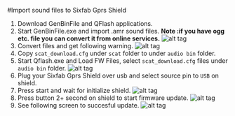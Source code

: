 #Import sound files to Sixfab Gprs Shield

1. Download GenBinFile and QFlash applications.
2. Start GenBinFile.exe and import .amr sound files. **Note :if you have ogg etc. file you can convert it from online services.**
  ![alt tag](https://raw.githubusercontent.com/sixfab/rpiShields/master/tutorials/tutorial9/images/1.png)
3. Convert files and get following warning.
  ![alt tag](https://raw.githubusercontent.com/sixfab/rpiShields/master/tutorials/tutorial9/images/2.png)
4. Copy `scat_download.cfg` under `scat` folder to under `audio bin` folder.
5. Start Qflash.exe and Load FW Files, select `scat_download.cfg` files under `audio bin` folder.
  ![alt tag](https://raw.githubusercontent.com/sixfab/rpiShields/master/tutorials/tutorial9/images/3.png)
6. Plug your Sixfab Gprs Shield over usb and select source pin to `USB` on shield.
7. Press start and wait for initialize shield.
  ![alt tag](https://raw.githubusercontent.com/sixfab/rpiShields/master/tutorials/tutorial9/images/4.png)
8. Press button 2+ second on shield to start firmware update.
  ![alt tag](https://raw.githubusercontent.com/sixfab/rpiShields/master/tutorials/tutorial9/images/5.png)
9. See following screen to succesful update.
  ![alt tag](https://raw.githubusercontent.com/sixfab/rpiShields/master/tutorials/tutorial9/images/6.png)
  
